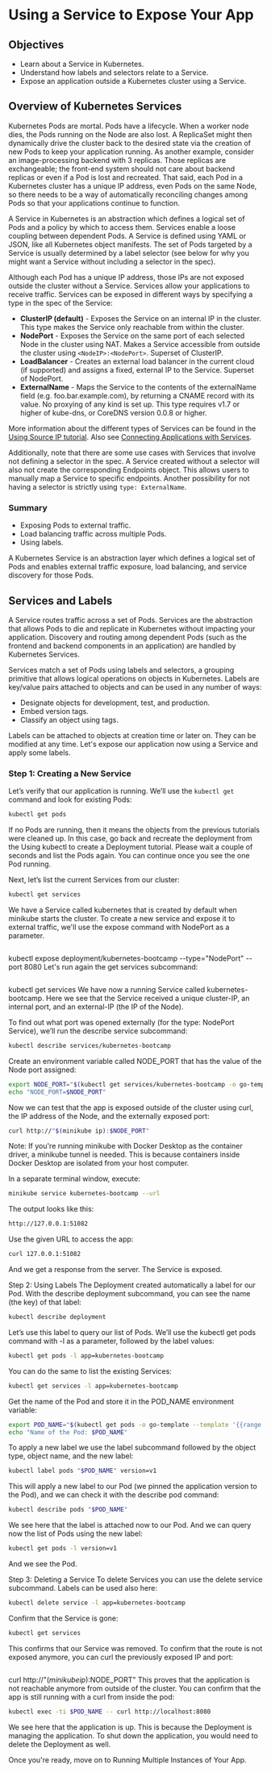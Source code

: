 # Using a Service to Expose Your App

## Objectives
- Learn about a Service in Kubernetes.
- Understand how labels and selectors relate to a Service.
- Expose an application outside a Kubernetes cluster using a Service.

## Overview of Kubernetes Services
Kubernetes Pods are mortal. Pods have a lifecycle. When a worker node dies, the Pods running on the Node are also lost. A ReplicaSet might then dynamically drive the cluster back to the desired state via the creation of new Pods to keep your application running. As another example, consider an image-processing backend with 3 replicas. Those replicas are exchangeable; the front-end system should not care about backend replicas or even if a Pod is lost and recreated. That said, each Pod in a Kubernetes cluster has a unique IP address, even Pods on the same Node, so there needs to be a way of automatically reconciling changes among Pods so that your applications continue to function.

A Service in Kubernetes is an abstraction which defines a logical set of Pods and a policy by which to access them. Services enable a loose coupling between dependent Pods. A Service is defined using YAML or JSON, like all Kubernetes object manifests. The set of Pods targeted by a Service is usually determined by a label selector (see below for why you might want a Service without including a selector in the spec).

Although each Pod has a unique IP address, those IPs are not exposed outside the cluster without a Service. Services allow your applications to receive traffic. Services can be exposed in different ways by specifying a type in the spec of the Service:

- **ClusterIP (default)** - Exposes the Service on an internal IP in the cluster. This type makes the Service only reachable from within the cluster.
- **NodePort** - Exposes the Service on the same port of each selected Node in the cluster using NAT. Makes a Service accessible from outside the cluster using `<NodeIP>:<NodePort>`. Superset of ClusterIP.
- **LoadBalancer** - Creates an external load balancer in the current cloud (if supported) and assigns a fixed, external IP to the Service. Superset of NodePort.
- **ExternalName** - Maps the Service to the contents of the externalName field (e.g. foo.bar.example.com), by returning a CNAME record with its value. No proxying of any kind is set up. This type requires v1.7 or higher of kube-dns, or CoreDNS version 0.0.8 or higher.

More information about the different types of Services can be found in the [Using Source IP tutorial](https://kubernetes.io/docs/tutorials/services/source-ip/). Also see [Connecting Applications with Services](https://kubernetes.io/docs/concepts/services-networking/connect-applications-service/).

Additionally, note that there are some use cases with Services that involve not defining a selector in the spec. A Service created without a selector will also not create the corresponding Endpoints object. This allows users to manually map a Service to specific endpoints. Another possibility for not having a selector is strictly using `type: ExternalName`.

### Summary
- Exposing Pods to external traffic.
- Load balancing traffic across multiple Pods.
- Using labels.

A Kubernetes Service is an abstraction layer which defines a logical set of Pods and enables external traffic exposure, load balancing, and service discovery for those Pods.

## Services and Labels
A Service routes traffic across a set of Pods. Services are the abstraction that allows Pods to die and replicate in Kubernetes without impacting your application. Discovery and routing among dependent Pods (such as the frontend and backend components in an application) are handled by Kubernetes Services.

Services match a set of Pods using labels and selectors, a grouping primitive that allows logical operations on objects in Kubernetes. Labels are key/value pairs attached to objects and can be used in any number of ways:

- Designate objects for development, test, and production.
- Embed version tags.
- Classify an object using tags.

Labels can be attached to objects at creation time or later on. They can be modified at any time. Let's expose our application now using a Service and apply some labels.

### Step 1: Creating a New Service
Let’s verify that our application is running. We’ll use the `kubectl get` command and look for existing Pods:

```bash
kubectl get pods
```
If no Pods are running, then it means the objects from the previous tutorials were cleaned up. In this case, go back and recreate the deployment from the Using kubectl to create a Deployment tutorial. Please wait a couple of seconds and list the Pods again. You can continue once you see the one Pod running.

Next, let’s list the current Services from our cluster:
```bash
kubectl get services
```
We have a Service called kubernetes that is created by default when minikube starts the cluster. To create a new service and expose it to external traffic, we'll use the expose command with NodePort as a parameter.

```bash
```
kubectl expose deployment/kubernetes-bootcamp --type="NodePort" --port 8080
Let's run again the get services subcommand:

```bash
```
kubectl get services
We have now a running Service called kubernetes-bootcamp. Here we see that the Service received a unique cluster-IP, an internal port, and an external-IP (the IP of the Node).

To find out what port was opened externally (for the type: NodePort Service), we’ll run the describe service subcommand:

```bash
kubectl describe services/kubernetes-bootcamp
```
Create an environment variable called NODE_PORT that has the value of the Node port assigned:

```bash
export NODE_PORT="$(kubectl get services/kubernetes-bootcamp -o go-template='{{(index .spec.ports 0).nodePort}}')"
echo "NODE_PORT=$NODE_PORT"
```
Now we can test that the app is exposed outside of the cluster using curl, the IP address of the Node, and the externally exposed port:

```bash
curl http://"$(minikube ip):$NODE_PORT"
```
Note: If you're running minikube with Docker Desktop as the container driver, a minikube tunnel is needed. This is because containers inside Docker Desktop are isolated from your host computer.

In a separate terminal window, execute:
```bash
minikube service kubernetes-bootcamp --url
```
The output looks like this:
```bash
http://127.0.0.1:51082
```
Use the given URL to access the app:

```bash
curl 127.0.0.1:51082
```
And we get a response from the server. The Service is exposed.

Step 2: Using Labels
The Deployment created automatically a label for our Pod. With the describe deployment subcommand, you can see the name (the key) of that label:

```bash
kubectl describe deployment
```
Let’s use this label to query our list of Pods. We’ll use the kubectl get pods command with -l as a parameter, followed by the label values:

```bash
kubectl get pods -l app=kubernetes-bootcamp
```
You can do the same to list the existing Services:

```bash
kubectl get services -l app=kubernetes-bootcamp
```
Get the name of the Pod and store it in the POD_NAME environment variable:

```bash
export POD_NAME="$(kubectl get pods -o go-template --template '{{range .items}}{{.metadata.name}}{{"\n"}}{{end}}')"
echo "Name of the Pod: $POD_NAME"
```
To apply a new label we use the label subcommand followed by the object type, object name, and the new label:

```bash
kubectl label pods "$POD_NAME" version=v1
```
This will apply a new label to our Pod (we pinned the application version to the Pod), and we can check it with the describe pod command:

```bash
kubectl describe pods "$POD_NAME"
```
We see here that the label is attached now to our Pod. And we can query now the list of Pods using the new label:

```bash
kubectl get pods -l version=v1
```
And we see the Pod.

Step 3: Deleting a Service
To delete Services you can use the delete service subcommand. Labels can be used also here:

```bash
kubectl delete service -l app=kubernetes-bootcamp
```
Confirm that the Service is gone:

```bash
kubectl get services
```
This confirms that our Service was removed. To confirm that the route is not exposed anymore, you can curl the previously exposed IP and port:

```bash
```
curl http://"$(minikube ip):$NODE_PORT"
This proves that the application is not reachable anymore from outside of the cluster. You can confirm that the app is still running with a curl from inside the pod:

```bash
kubectl exec -ti $POD_NAME -- curl http://localhost:8080
```
We see here that the application is up. This is because the Deployment is managing the application. To shut down the application, you would need to delete the Deployment as well.

Once you're ready, move on to Running Multiple Instances of Your App.

